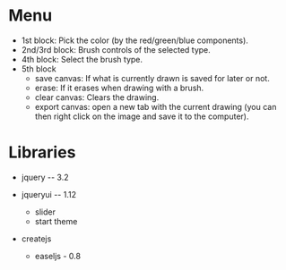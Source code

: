Menu
====

- 1st block: Pick the color (by the red/green/blue components).
- 2nd/3rd block: Brush controls of the selected type.
- 4th block: Select the brush type.
- 5th block
    - save canvas: If what is currently drawn is saved for later or not.
    - erase: If it erases when drawing with a brush.
    - clear canvas: Clears the drawing.
    - export canvas: open a new tab with the current drawing (you can then right click on the image and save it to the computer).



Libraries
=========

- jquery -- 3.2
- jqueryui -- 1.12
    - slider
    - start theme

- createjs
    - easeljs - 0.8